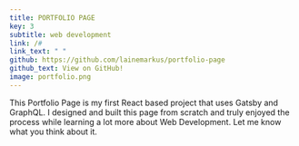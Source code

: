 ```yaml
---
title: PORTFOLIO PAGE
key: 3
subtitle: web development
link: /#
link_text: " "
github: https://github.com/lainemarkus/portfolio-page
github_text: View on GitHub! 
image: portfolio.png
---
```



This Portfolio Page is my first React based project that uses Gatsby and GraphQL. I designed and built this page from scratch and truly enjoyed the process while learning a lot more about Web Development. Let me know what you think about it.
